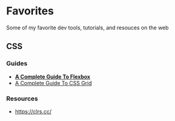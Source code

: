 # Favorites

Some of my favorite dev tools, tutorials, and resouces on the web

## CSS

### Guides

- **[A Complete Guide To Flexbox](https://css-tricks.com/snippets/css/a-guide-to-flexbox/)**
- [A Complete Guide To CSS Grid](https://css-tricks.com/snippets/css/complete-guide-grid/)

### Resources

- https://clrs.cc/
